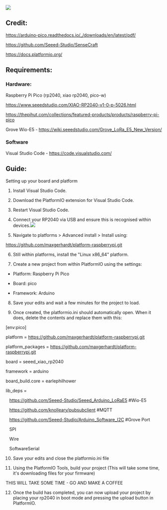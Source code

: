 ![](https://lh3.googleusercontent.com/EEbDC9FdasF8s3iLihuyjluvaMzFgwpuJ86ufD7u7NC-W0UEsnlTmOrpIezgrSYoG2-G4NJqgz9zuQHlUSEld7ig3VEhmmdE0VI2Mfp66e7jYSIhdlrNMviLHrBugtGA9HMuNPdkaE-i5aHahOkNifrUG6blBO_6ktR-7-ggCcWJCZH3KAJ475IYRw)

Credit:
-------

<https://arduino-pico.readthedocs.io/_/downloads/en/latest/pdf/>

<https://github.com/Seeed-Studio/SenseCraft>

<https://docs.platformio.org/>

Requirements:
-------------

### Hardware:

Raspberry Pi Pico (rp2040, xiao rp2040, pico-w)

<https://www.seeedstudio.com/XIAO-RP2040-v1-0-p-5026.html>

<https://thepihut.com/collections/featured-products/products/raspberry-pi-pico>

Grove Wio-E5 - <https://wiki.seeedstudio.com/Grove_LoRa_E5_New_Version/>

### Software

Visual Studio Code - <https://code.visualstudio.com/>

Guide:
------

Setting up your board and platform

1.  Install Visual Studio Code.

2.  Download the PlatformIO extension for Visual Studio Code.

3.  Restart Visual Studio Code.

4.  Connect your RP2040 via USB and ensure this is recognised within devices.![](https://lh3.googleusercontent.com/BKcTg5C8VYRCuXZbfPbYrbCyClI0kSfeosEB7qxXuWFFQZVH6qG0Ex5kuU1HrLA4WikjHt8ZVpG7jScCygmwqTQZWiFZ68WyKhYf5iyyRmvpmg-xMOM1MCPP4qDFMn7uzZJssYVhmIa-awkAJFDHr6Wp8lkBG8LN2l7rJxTESj9t_fKV1v9cyvwZvQ)

5.  Navigate to platforms > Advanced install > Install using:

https://github.com/maxgerhardt/platform-raspberrypi.git

6.  Still within platforms, install the "Linux x86_64" platform.

7.  Create a new project from within PlatformIO using the settings:

-  Platform: Raspberry Pi Pico

-  Board: pico

-  Framework: Arduino

8.  Save your edits and wait a few minutes for the project to load.

9.  Once created, the platformio.ini should automatically open. When it does, delete the contents and replace them with this:

[env:pico]

platform = https://github.com/maxgerhardt/platform-raspberrypi.git

platform_packages = https://github.com/maxgerhardt/platform-raspberrypi.git

board = seeed_xiao_rp2040

framework = arduino

board_build.core = earlephilhower

lib_deps =

   <https://github.com/Seeed-Studio/Seeed_Arduino_LoRaE5> #Wio-E5

   <https://github.com/knolleary/pubsubclient> #MQTT

   <https://github.com/Seeed-Studio/Arduino_Software_I2C> #Grove Port

   SPI

   Wire

   SoftwareSerial

10.  Save your edits and close the platformio.ini file

11.  Using the PlatformIO Tools, build your project (This will take some time, it's downloading files for your firmware)

THIS WILL TAKE SOME TIME - GO AND MAKE A COFFEE

12.  Once the build has completed, you can now upload your project by placing your rp2040 in boot mode and pressing the upload button in PlatformIO.
